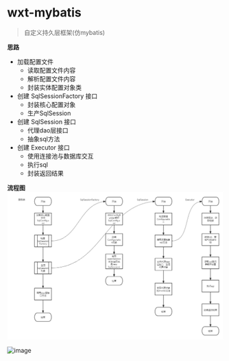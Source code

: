 # wxt-mybatis
> 自定义持久层框架(仿mybatis)

**思路**
* 加载配置文件
  * 读取配置文件内容
  * 解析配置文件内容
  * 封装实体配置对象类
* 创建 SqlSessionFactory 接口
  * 封装核心配置对象
  * 生产SqlSession
* 创建 SqlSession 接口
  * 代理dao层接口
  * 抽象sql方法
* 创建 Executor 接口
  * 使用连接池与数据库交互
  * 执行sql
  * 封装返回结果

**流程图**
![image](https://github.com/wxt1471520488/images/blob/main/%E6%9C%AA%E5%91%BD%E5%90%8D%E6%96%87%E4%BB%B6.png)

![image](https://github.githubassets.com/images/mona-loading-default.gif)
